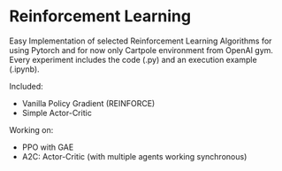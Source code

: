 # Reinforcement Learning
Easy Implementation of selected Reinforcement Learning Algorithms
for using Pytorch and for now only Cartpole environment from OpenAI gym. Every experiment includes the code (.py) and an execution example (.ipynb).

Included:
* Vanilla Policy Gradient (REINFORCE)
* Simple Actor-Critic

Working on:
* PPO with GAE
* A2C: Actor-Critic (with multiple agents working synchronous)
